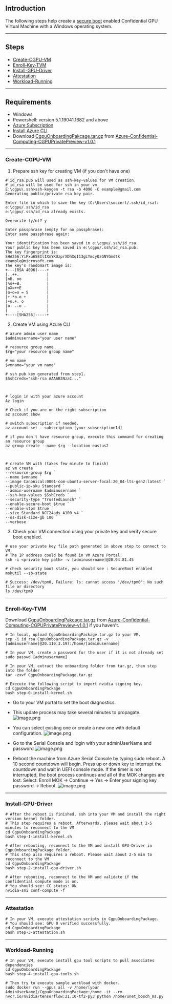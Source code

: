## Introduction

The following steps help create a [secure boot](https://docs.microsoft.com/en-us/azure/virtual-machines/trusted-launch) enabled Confidential GPU Virtual Machine with a Windows operating system.

-----------------------------------------------

## Steps

- [Create-CGPU-VM](#Create-CGPU-VM)
- [Enroll-Key-TVM](#Enroll-Key-TVM)
- [Install-GPU-Driver](#Install-GPU-Driver) 
- [Attestation ](#Attestation) 
- [Workload-Running](#Workload-Running) 

----------------------------------------

## Requirements

- Windows
- Powershell: version 5.1.19041.1682 and above
- [Azure Subscription](https://docs.microsoft.com/en-us/azure/cost-management-billing/manage/create-subscription)
- [Install Azure CLI](https://docs.microsoft.com/en-us/cli/azure/install-azure-cli) 
- Download [CgpuOnboardingPakcage.tar.gz](https://github.com/Azure-Confidential-Computing/PrivatePreview/releases/download/V1.0.1/CgpuOnboardingPackage.tar.gz) from [Azure-Confidential-Computing-CGPUPrivatePreview-v1.0.1](https://github.com/Azure-Confidential-Computing/PrivatePreview/releases/tag/V1.0.1)

-----------------------------------------


### Create-CGPU-VM

1. Prepare ssh key for creating VM (if you don't have one)
```
# id_rsa.pub will used as ssh-key-values for VM creation.
# id_rsa will be used for ssh in your vm
E:\cgpu\.ssh>ssh-keygen -t rsa -b 4096 -C example@gmail.com
Generating public/private rsa key pair.

Enter file in which to save the key (C:\Users\soccerl/.ssh/id_rsa): e:\cgpu/.ssh/id_rsa
e:\cgpu/.ssh/id_rsa already exists.

Overwrite (y/n)? y

Enter passphrase (empty for no passphrase):
Enter same passphrase again:

Your identification has been saved in e:\cgpu/.ssh/id_rsa.
Your public key has been saved in e:\cgpu/.ssh/id_rsa.pub.
The key fingerprint is:
SHA256:YiPxu6SEIlIXmYKUzprXDhXqI13gLYmcyQzGNYGmdtk example@microsoft.com
The key's randomart image is:
+---[RSA 4096]----+
|..++.            |
|oB. oo           |
|%o+=B.           |
|oX=++E           |
|o+o=o = S        |
|+.*o.o +         |
|+o.+. o          |
|o. ..o .         |
|    . .          |
+----[SHA256]-----+
```


2. Create VM using Azure CLI
```
# azure admin user name
$adminusername="your user name"

# resource group name
$rg="your resource group name"

# vm name 
$vmname="your vm name"

# ssh pub key generated from step1.
$SshCreds="ssh-rsa AAAAB3NzaC..."



# login in with your azure account
Az login

# Check if you are on the right subscription
az account show

# switch subscription if needed.
az account set --subscription [your subscriptionId]

# if you don't have resource group, execute this command for creating an resource group
az group create --name $rg --location eastus2



# create VM with (takes few minute to finish)
az vm create `
--resource-group $rg `
--name $vmname `
--image Canonical:0001-com-ubuntu-server-focal:20_04-lts-gen2:latest `
--public-ip-sku Standard `
--admin-username $adminusername `
--ssh-key-values $SshCreds `
--security-type "TrustedLaunch" `
--enable-secure-boot $true `
--enable-vtpm $true `
--size Standard_NCC24ads_A100_v4 `
--os-disk-size-gb 100 `
--verbose

```
 3. Check your VM connection using your private key and verify secure boot enabled. 
```
# use your private key file path generated in above step to connect to VM.
# The IP address could be found in VM Azure Portal.
ssh -i <private key path> -v [adminusername]@20.94.81.45

# check security boot state, you should see : SecureBoot enabled
mokutil --sb-state

# Success: /dev/tpm0, Failure: ls: cannot access '/dev/tpm0': No such file or directory
ls /dev/tpm0
```



----------------------------------------------------------------

### Enroll-Key-TVM

Download [CgpuOnboardingPakcage.tar.gz](https://github.com/Azure-Confidential-Computing/PrivatePreview/releases/download/V1.0.1/CgpuOnboardingPackage.tar.gz) from [Azure-Confidential-Computing-CGPUPrivatePreview-v1.0.1](https://github.com/Azure-Confidential-Computing/PrivatePreview/releases/tag/V1.0.1) if you haven't.

```
# In local, upload CgpuOnboardingPackage.tar.gz to your VM.
scp -i id_rsa CgpuOnboardingPackage.tar.gz -v [adminusername]@20.110.3.197:/home/[adminusername]

# In your VM, create a password for the user if it is not already set
sudo passwd [adminusername]

# In your VM, extract the onboarding folder from tar.gz, then step into the folder
tar -zxvf CgpuOnboardingPackage.tar.gz

# Execute the following script to import nvidia signing key.
cd CgpuOnboardingPackage 
bash step-0-install-kernel.sh

```
- Go to your VM portal to set the boot diagnostics. 
- This update process may take several minutes to propagate.
![image.png](attachment/boot_diagnostics.JPG)

- You can select existing one or create a new one with default configuration.
![image.png](attachment/enable_storage_account.JPG)

- Go to the Serial Console and login with your adminUserName and password
![image.png](attachment/serial_console.JPG)

- Reboot the machine from Azure Serial Console by typing sudo reboot. A 10 second countdown will begin. Press up or down key to interrupt the countdown and wait in UEFI console mode. If the timer is not interrupted, the boot process continues and all of the MOK changes are lost. Select: Enroll MOK -> Continue -> Yes -> Enter your signing key password ->  Reboot.
![image.png](attachment/enrole_key.JPG)

----------------------------------------------------------------


### Install-GPU-Driver


```
# After the reboot is finished, ssh into your VM and install the right version kernel folder.
# This step requires a reboot. Afterwards, please wait about 2-5 minutes to reconnect to the VM
cd CgpuOnboardingPackage 
bash step-1-install-kernel.sh

# After rebooting, reconnect to the VM and install GPU-Driver in CgpuOnboardingPackage folder.
# This step also requires a reboot. Please wait about 2-5 min to reconnect to the VM
cd CgpuOnboardingPackage 
bash step-2-install-gpu-driver.sh

# After rebooting, reconnect to the VM and validate if the confidential compute mode is on.
# You should see: CC status: ON
nvidia-smi conf-compute -f 

```


----------------------------------------------------------------


### Attestation
```
# In your VM, execute attestation scripts in CgpuOnboardingPackage.
# You should see: GPU 0 verified successfully.
cd CgpuOnboardingPackage 
bash step-3-attestation.sh
```

-----------------

### Workload-Running

```
# In your VM, execute install gpu tool scripts to pull associates dependencies
cd CgpuOnboardingPackage 
bash step-4-install-gpu-tools.sh

# Then try to execute sample workload with docker.
sudo docker run --gpus all -v /home/[your AdminUserName]/CgpuOnboardingPackage:/home -it --rm nvcr.io/nvidia/tensorflow:21.10-tf2-py3 python /home/unet_bosch_ms.py

```




